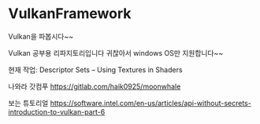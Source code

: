 # VulkanFramework
Vulkan을 파봅시다~~

Vulkan 공부용 리파지토리입니다
귀찮아서 windows OS만 지원합니다~~

현재 작업: Descriptor Sets – Using Textures in Shaders

나와라 갓컴푸
https://gitlab.com/haik0925/moonwhale

보는 튜토리얼
https://software.intel.com/en-us/articles/api-without-secrets-introduction-to-vulkan-part-6